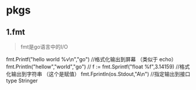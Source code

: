 # pkgs 
## 1.fmt
> fmt是go语言中的I/O

fmt.Printf("hello world %v\n","go") //格式化输出到屏幕 （类似于 echo）
fmt.Println("hellow","world","go") //
f := fmt.Sprintf("float %f",3.14159) //格式化输出到字符串 （这个是赋值）
fmt.Fprintln(os.Stdout,"A\n") //指定输出到接口
type Stringer